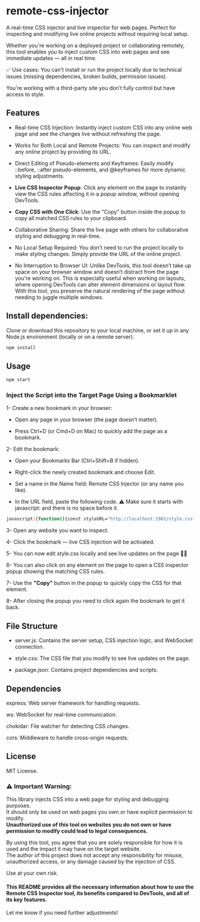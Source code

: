 # remote-css-injector

 A real-time CSS injector and live inspector for web pages.
Perfect for inspecting and modifying live online projects without requiring local setup.

Whether you're working on a deployed project or collaborating remotely, this tool enables you to inject custom CSS into web pages and see immediate updates — all in real time.

✅ Use cases:
You can't install or run the project locally due to technical issues (missing dependencies, broken builds, permission issues).

You're working with a third-party site you don’t fully control but have access to style.

## Features

- Real-time CSS Injection: Instantly inject custom CSS into any online web page and see the changes live without refreshing the page.

- Works for Both Local and Remote Projects: You can inspect and modify any online project by providing its URL.

- Direct Editing of Pseudo-elements and Keyframes: Easily modify ::before, ::after pseudo-elements, and @keyframes for more dynamic styling adjustments.

- **Live CSS Inspector Popup**: Click any element on the page to instantly view the CSS rules affecting it in a popup window, without opening DevTools.

- **Copy CSS with One Click**: Use the "Copy" button inside the popup to copy all matched CSS rules to your clipboard.

- Collaborative Sharing: Share the live page with others for collaborative styling and debugging in real-time.

- No Local Setup Required: You don’t need to run the project locally to make styling changes. Simply provide the URL of the online project.

- No Interruption to Browser UI: Unlike DevTools, this tool doesn’t take up space on your browser window and doesn’t distract from the page you're working on.
This is especially useful when working on layouts, where opening DevTools can alter element dimensions or layout flow. With this tool, you preserve the natural rendering of the page without needing to juggle multiple windows.

## Install dependencies:

Clone or download this repository to your local machine, or set it up in any Node.js environment (locally or on a remote server).

```bash
npm install
```

## Usage

```bash
npm start 
```

### Inject the Script into the Target Page Using a Bookmarklet

1- Create a new bookmark in your browser:

- Open any page in your browser (the page doesn’t matter).

- Press Ctrl+D (or Cmd+D on Mac) to quickly add the page as a bookmark.

2- Edit the bookmark:

- Open your Bookmarks Bar (Ctrl+Shift+B if hidden).

- Right-click the newly created bookmark and choose Edit.

- Set a name in the Name field: Remote CSS Injector (or any name you like).

- In the URL field, paste the following code.
⚠️ Make sure it starts with javascript: and there is no space before it.

```bash
javascript:(function(){const styleURL="http://localhost:1981/style.css";const injectCSS=()=>{const old=document.querySelector("link[data-live]");if(old)old.remove();const l=document.createElement("link");l.rel="stylesheet";l.href=styleURL+"?t="+Date.now();l.setAttribute("data-live","true");document.head.appendChild(l);const ws=new WebSocket("ws://localhost:1981");ws.onmessage=e=>{if(e.data==="css-updated"){l.href=styleURL+"?t="+Date.now();console.log("Live CSS updated");}}};injectCSS();const createPopup=()=>{const popup=document.createElement("div");popup.id="css-popup";popup.setAttribute("style","position:fixed;top:10%;left:50%;transform:translateX(-50%);width:60%;max-height:70vh;overflow:auto;background:#1e1e1e;color:#f1f1f1;font-family:monospace;z-index:999999;border-radius:8px;padding-top:2.5rem;box-shadow:0 0 15px rgba(0,0,0,0.6);");const toolbar=document.createElement("div");toolbar.setAttribute("style","position:absolute;top:0;left:0;right:0;background:#111;display:flex;justify-content:space-between;padding:0.5rem;border-bottom:1px solid #444;");const copyBtn=document.createElement("button");copyBtn.textContent="Copy";copyBtn.setAttribute("style","background:green;color:white;border:none;padding:4px 8px;cursor:pointer;");const closeBtn=document.createElement("button");closeBtn.textContent="X";closeBtn.setAttribute("style","background:red;color:white;border:none;padding:4px 8px;cursor:pointer;");const codeBox=document.createElement("pre");codeBox.setAttribute("style","padding:1rem;margin:0;white-space:pre-wrap;");copyBtn.onclick=()=>{navigator.clipboard.writeText(codeBox.textContent);copyBtn.textContent="Copied!";setTimeout(()=>copyBtn.textContent="Copy",1000);};closeBtn.onclick=()=>{document.removeEventListener("click",handler,true);popup.remove();};toolbar.appendChild(copyBtn);toolbar.appendChild(closeBtn);popup.appendChild(toolbar);popup.appendChild(codeBox);document.body.appendChild(popup);return{popup,codeBox};};let popupEl=document.getElementById("css-popup");if(popupEl)popupEl.remove();let {popup,codeBox}=createPopup();const handler=e=>{if(popup.contains(e.target))return;e.preventDefault();e.stopPropagation();const el=e.target;const matched=[];for(const sheet of document.styleSheets){try{if(!sheet.href||sheet.href.startsWith(location.origin)){const rules=sheet.cssRules||sheet.rules;for(const rule of rules){if(rule.selectorText&&el.matches(rule.selectorText)){matched.push(rule.cssText);}}}}catch(err){console.warn("Cannot access stylesheet:",err);}}codeBox.textContent=matched.join("\n")||"No matching CSS found.";};document.addEventListener("click",handler,true);})();

```
3- Open any website you want to inspect.

4- Click the bookmark — live CSS injection will be activated.

5- You can now edit style.css locally and see live updates on the page 🎉🎉

6- You can also click on any element on the page to open a CSS inspector popup showing the matching CSS rules.

7- Use the **"Copy"** button in the popup to quickly copy the CSS for that element.

8- After closing the popup you need to click again the bookmark to get it back.

## File Structure

- server.js: Contains the server setup, CSS injection logic, and WebSocket connection.

- style.css: The CSS file that you modify to see live updates on the page.

- package.json: Contains project dependencies and scripts.

## Dependencies

express: Web server framework for handling requests.

ws: WebSocket for real-time communication.

chokidar: File watcher for detecting CSS changes.

cors: Middleware to handle cross-origin requests.

## License

MIT License.

### ⚠️ Important Warning:
This library injects CSS into a web page for styling and debugging purposes.  
It should only be used on web pages you own or have explicit permission to modify.  
**Unauthorized use of this tool on websites you do not own or have permission to modify could lead to legal consequences.**

By using this tool, you agree that you are solely responsible for how it is used and the impact it may have on the target website.  
The author of this project does not accept any responsibility for misuse, unauthorized access, or any damage caused by the injection of CSS.

Use at your own risk.


#### This README provides all the necessary information about how to use the Remote CSS Inspector tool, its benefits compared to DevTools, and all of its key features.

Let me know if you need further adjustments!
